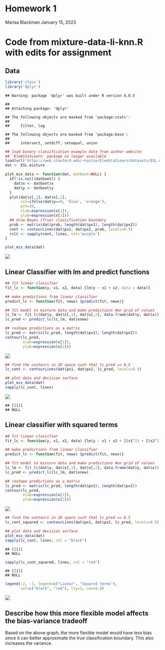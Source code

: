 Homework 1
================
Marisa Blackman
January 15, 2023

# Code from mixture-data-li-knn.R with edits for assignment

## Data

``` r
library('class')
library('dplyr')
```

    ## Warning: package 'dplyr' was built under R version 4.0.5

    ## 
    ## Attaching package: 'dplyr'

    ## The following objects are masked from 'package:stats':
    ## 
    ##     filter, lag

    ## The following objects are masked from 'package:base':
    ## 
    ##     intersect, setdiff, setequal, union

``` r
## load binary classification example data from author website 
## 'ElemStatLearn' package no longer available
load(url('https://web.stanford.edu/~hastie/ElemStatLearn/datasets/ESL.mixture.rda'))
dat <- ESL.mixture

plot_mix_data <- function(dat, datboot=NULL) {
  if(!is.null(datboot)) {
    dat$x <- datboot$x
    dat$y <- datboot$y
  }
  plot(dat$x[,1], dat$x[,2],
       col=ifelse(dat$y==0, 'blue', 'orange'),
       pch=20,
       xlab=expression(x[1]),
       ylab=expression(x[2]))
  ## draw Bayes (True) classification boundary
  prob <- matrix(dat$prob, length(dat$px1), length(dat$px2))
  cont <- contourLines(dat$px1, dat$px2, prob, levels=0.5)
  rslt <- sapply(cont, lines, col='purple')
}

plot_mix_data(dat)
```

![](Homework-1_files/figure-gfm/unnamed-chunk-1-1.png)<!-- -->

## Linear Classifier with lm and predict functions

``` r
## fit linear classifier
fit_lc <- function(y, x1, x2, data) {lm(y ~ x1 + x2, data = data)}

## make predictions from linear classifier
predict_lc <- function(fit, newx) {predict(fit, newx)}

## fit model to mixture data and make predictions #on grid of values
lc_lm <- fit_lc(dat$y, dat$x[,1], dat$x[,2], data.frame(dat$y, dat$x)) 
lc_pred <- predict_lc(lc_lm, dat$xnew)  

## reshape predictions as a matrix
lc_pred <- matrix(lc_pred, length(dat$px1), length(dat$px2))
contour(lc_pred,
        xlab=expression(x[1]),
        ylab=expression(x[2]))
```

![](Homework-1_files/figure-gfm/unnamed-chunk-2-1.png)<!-- -->

``` r
## find the contours in 2D space such that lc_pred == 0.5
lc_cont <- contourLines(dat$px1, dat$px2, lc_pred, levels=0.5)

## plot data and decision surface
plot_mix_data(dat)
sapply(lc_cont, lines)
```

![](Homework-1_files/figure-gfm/unnamed-chunk-2-2.png)<!-- -->

    ## [[1]]
    ## NULL

## Linear classifier with squared terms

``` r
## fit linear classifier
fit_lc <- function(y, x1, x2, data) {lm(y ~ x1 + x2 + I(x1^2) + I(x2^2), data = data)}

## make predictions from linear classifier
predict_lc <- function(fit, newx) {predict(fit, newx)}

## fit model to mixture data and make predictions #on grid of values
lc_lm <- fit_lc(dat$y, dat$x[,1], dat$x[,2], data.frame(dat$y, dat$x)) 
lc_pred <- predict_lc(lc_lm, dat$xnew)  

## reshape predictions as a matrix
lc_pred <- matrix(lc_pred, length(dat$px1), length(dat$px2))
contour(lc_pred,
        xlab=expression(x[1]),
        ylab=expression(x[2]))
```

![](Homework-1_files/figure-gfm/unnamed-chunk-3-1.png)<!-- -->

``` r
## find the contours in 2D space such that lc_pred == 0.5
lc_cont_squared <- contourLines(dat$px1, dat$px2, lc_pred, levels=0.5)

## plot data and decision surface
plot_mix_data(dat)
sapply(lc_cont, lines, col = "black")
```

    ## [[1]]
    ## NULL

``` r
sapply(lc_cont_squared, lines, col = "red")
```

    ## [[1]]
    ## NULL

``` r
legend(-2, -1, legend=c("Linear", "Squared terms"),
       col=c("black", "red"), lty=1, cex=0.8)
```

![](Homework-1_files/figure-gfm/unnamed-chunk-3-2.png)<!-- -->

## Describe how this more flexible model affects the bias-variance tradeoff

Based on the above graph, the more flexible model would have less bias
since it can better approximate the true classification boundary. This
also increases the variance.
